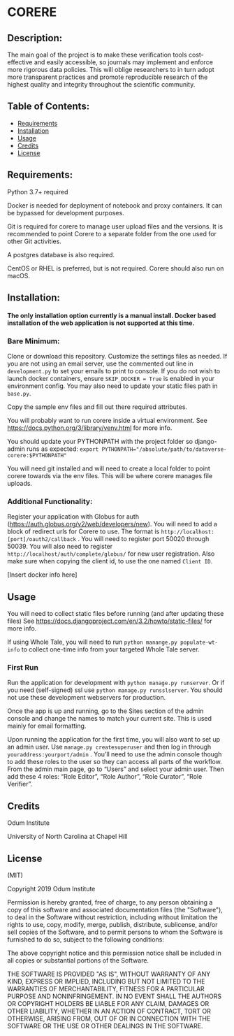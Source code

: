 # CORERE

## Description:
The main goal of the project is to make these verification tools cost-effective and easily accessible, so journals may implement and enforce more rigorous data policies. This will oblige researchers to in turn adopt more transparent practices and promote reproducible research of the highest quality and integrity throughout the scientific community. 

## Table of Contents:

* [Requirements](#Requirements)
* [Installation](#Installation)
* [Usage](#Usage)
* [Credits](#Credits)
* [License](#License)

## Requirements:
Python 3.7+ required

Docker is needed for deployment of notebook and proxy containers. It can be bypassed for development purposes.

Git is required for corere to manage user upload files and the versions. It is recommended to point Corere to a separate folder from the one used for other Git activities.

A postgres database is also required.

CentOS or RHEL is preferred, but is not required. Corere should also run on macOS.

## Installation:

#### The only installation option currently is a manual install. Docker based installation of the web application is not supported at this time.

### Bare Minimum:

Clone or download this repository. Customize the settings files as needed. If you are not using an email server, use the commented out line in `development.py` to set your emails to print to console. If you do not wish to launch docker containers, ensure `SKIP_DOCKER = True` is enabled in your environment config. You may also need to update your static files path in `base.py`.

Copy the sample env files and fill out there required attributes. 

You will probably want to run corere inside a virtual environment. See https://docs.python.org/3/library/venv.html for more info.

You should update your PYTHONPATH with the project folder so django-admin runs as expected: `export PYTHONPATH="/absolute/path/to/dataverse-corere:$PYTHONPATH"`

You will need git installed and will need to create a local folder to point corere towards via the env files. This will be where corere manages file uploads.

### Additional Functionality:

Register your application with Globus for auth (https://auth.globus.org/v2/web/developers/new). You will need to add a block of redirect urls for Corere to use. The format is `http://localhost:[port]/oauth2/callback` . You will need to register port 50020 through 50039. You will also need to register `http://localhost/auth/complete/globus/` for new user registration. Also make sure when copying the client id, to use the one named `Client ID`.

[Insert docker info here]

## Usage

You will need to collect static files before running (and after updating these files) See https://docs.djangoproject.com/en/3.2/howto/static-files/ for more info.

If using Whole Tale, you will need to run `python manange.py populate-wt-info` to collect one-time info from your targeted Whole Tale server.

### First Run

Run the application for development with `python manage.py runserver`. Or if you need (self-signed) ssl use `python manage.py runsslserver`. You should not use these development webservers for production.

Once the app is up and running, go to the Sites section of the admin console and change the names to match your current site. This is used mainly for email formatting.

Upon running the application for the first time, you will also want to set up an admin user. Use `manage.py createsuperuser` and then log in through `youraddress:yourport/admin` . You’ll need to use the admin console though to add these roles to the user so they can access all parts of the workflow. From the admin main page, go to “Users” and select your admin user. Then add these 4 roles: “Role Editor”, “Role Author”, “Role Curator”, “Role Verifier”.

## Credits
Odum Institute 

University of North Carolina at Chapel Hill

## License
(MIT)

Copyright 2019 Odum Institute

Permission is hereby granted, free of charge, to any person obtaining a copy of this software and associated documentation files (the "Software"), to deal in the Software without restriction, including without limitation the rights to use, copy, modify, merge, publish, distribute, sublicense, and/or sell copies of the Software, and to permit persons to whom the Software is furnished to do so, subject to the following conditions:

The above copyright notice and this permission notice shall be included in all copies or substantial portions of the Software.

THE SOFTWARE IS PROVIDED "AS IS", WITHOUT WARRANTY OF ANY KIND, EXPRESS OR IMPLIED, INCLUDING BUT NOT LIMITED TO THE WARRANTIES OF MERCHANTABILITY, FITNESS FOR A PARTICULAR PURPOSE AND NONINFRINGEMENT. IN NO EVENT SHALL THE AUTHORS OR COPYRIGHT HOLDERS BE LIABLE FOR ANY CLAIM, DAMAGES OR OTHER LIABILITY, WHETHER IN AN ACTION OF CONTRACT, TORT OR OTHERWISE, ARISING FROM, OUT OF OR IN CONNECTION WITH THE SOFTWARE OR THE USE OR OTHER DEALINGS IN THE SOFTWARE.
